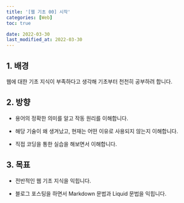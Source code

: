 ```yaml
---
title: '[웹 기초 00] 시작'
categories: [Web]
toc: true

date: 2022-03-30
last_modified_at: 2022-03-30
---
```


## 1. 배경

웹에 대한 기초 지식이 부족하다고 생각해 기초부터 천천히 공부하려 합니다.

## 2. 방향

* 용어의 정확한 의미를 알고 작동 원리를 이해합니다.

* 해당 기술이 왜 생겨났고, 현재는 어떤 이유로 사용되지 않는지 이해합니다.

* 직접 코딩을 통한 실습을 해보면서 이해합니다.

## 3. 목표

* 전반적인 웹 기초 지식을 익힙니다.

* 블로그 포스팅을 하면서 Markdown 문법과 Liquid 문법을 익힙니다.